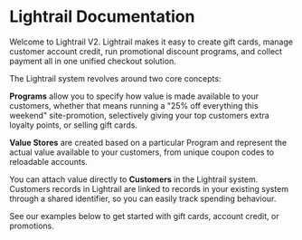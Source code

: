 # Lightrail Documentation

Welcome to Lightrail V2. Lightrail makes it easy to create gift cards, manage customer account credit, run promotional discount programs, and collect payment all in one unified checkout solution. 

The Lightrail system revolves around two core concepts:

**Programs** allow you to specify how value is made available to your customers, whether that means running a "25% off everything this weekend" site-promotion, selectively giving your top customers extra loyalty points, or selling gift cards. 

**Value Stores** are created based on a particular Program and represent the actual value available to your customers, from unique coupon codes to reloadable accounts. 

You can attach value directly to **Customers** in the Lightrail system. Customers records in Lightrail are linked to records in your existing system through a shared identifier, so you can easily track spending behaviour. 

See our examples below to get started with gift cards, account credit, or promotions. 
